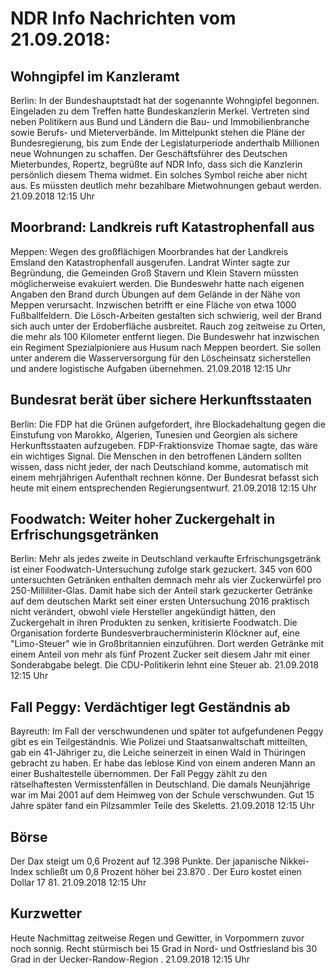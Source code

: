 # NDR Info Nachrichten vom 21.09.2018:


## Wohngipfel im Kanzleramt
Berlin: In der Bundeshauptstadt hat der sogenannte Wohngipfel begonnen. Eingeladen zu dem Treffen hatte Bundeskanzlerin Merkel. Vertreten sind neben Politikern aus Bund und Ländern die Bau- und Immobilienbranche sowie Berufs- und Mieterverbände. Im Mittelpunkt stehen die Pläne der Bundesregierung, bis zum Ende der Legislaturperiode anderthalb Millionen neue Wohnungen zu schaffen. Der Geschäftsführer des Deutschen Mieterbundes, Ropertz, begrüßte auf NDR Info, dass sich die Kanzlerin persönlich diesem Thema widmet. Ein solches Symbol reiche aber nicht aus. Es müssten deutlich mehr bezahlbare Mietwohnungen gebaut werden. 21.09.2018 12:15 Uhr 

## Moorbrand: Landkreis ruft Katastrophenfall aus
Meppen: Wegen des großflächigen Moorbrandes hat der Landkreis Emsland den Katastrophenfall ausgerufen. Landrat Winter sagte zur Begründung, die Gemeinden Groß Stavern und Klein Stavern müssten möglicherweise evakuiert werden. Die Bundeswehr hatte nach eigenen Angaben den Brand durch Übungen auf dem Gelände in der Nähe von Meppen verursacht. Inzwischen betrifft er eine Fläche von etwa 1000 Fußballfeldern. Die Lösch-Arbeiten gestalten sich schwierig, weil der Brand sich auch unter der Erdoberfläche ausbreitet. Rauch zog zeitweise zu Orten, die mehr als 100 Kilometer entfernt liegen. Die Bundeswehr hat inzwischen ein Regiment Spezialpioniere aus Husum nach Meppen beordert. Sie sollen unter anderem die Wasserversorgung für den Löscheinsatz sicherstellen und andere logistische Aufgaben übernehmen. 21.09.2018 12:15 Uhr 

## Bundesrat berät über sichere Herkunftsstaaten
Berlin: 	Die FDP hat die Grünen aufgefordert, ihre Blockadehaltung gegen die Einstufung von Marokko, Algerien, Tunesien und Georgien als sichere Herkunftsstaaten aufzugeben. FDP-Fraktionsvize Thomae sagte, das wäre ein wichtiges Signal. Die Menschen in den betroffenen Ländern sollten wissen, dass nicht jeder, der nach Deutschland komme, automatisch mit einem mehrjährigen Aufenthalt rechnen könne. Der Bundesrat befasst sich heute mit einem entsprechenden Regierungsentwurf. 21.09.2018 12:15 Uhr 

## Foodwatch: Weiter hoher Zuckergehalt in Erfrischungsgetränken
Berlin: Mehr als jedes zweite in Deutschland verkaufte Erfrischungsgetränk ist einer Foodwatch-Untersuchung zufolge stark gezuckert. 345 von 600 untersuchten Getränken enthalten demnach mehr als vier Zuckerwürfel pro 250-Milliliter-Glas. Damit habe sich der Anteil stark gezuckerter Getränke auf dem deutschen Markt seit einer ersten Untersuchung 2016 praktisch nicht verändert, obwohl viele Hersteller angekündigt hätten, den Zuckergehalt in ihren Produkten zu senken, kritisierte Foodwatch. Die Organisation forderte Bundesverbraucherministerin Klöckner auf, eine "Limo-Steuer" wie in Großbritannien einzuführen. Dort werden Getränke mit einem Anteil von mehr als fünf Prozent Zucker seit diesem Jahr mit einer Sonderabgabe belegt. Die CDU-Politikerin lehnt eine Steuer ab. 21.09.2018 12:15 Uhr 

## Fall Peggy: Verdächtiger legt Geständnis ab
Bayreuth:	Im Fall der verschwundenen und später tot aufgefundenen Peggy gibt es ein Teilgeständnis. Wie Polizei und Staatsanwaltschaft mitteilten, gab ein 41-Jähriger zu, die Leiche seinerzeit in einen Wald in Thüringen gebracht zu haben. Er habe das leblose Kind von einem anderen Mann an einer Bushaltestelle übernommen. Der Fall Peggy zählt zu den rätselhaftesten Vermisstenfällen in Deutschland. Die damals Neunjährige war im Mai 2001 auf dem Heimweg von der Schule verschwunden. Gut 15 Jahre später fand ein Pilzsammler Teile des Skeletts. 21.09.2018 12:15 Uhr 

## Börse
Der Dax steigt um 0,6 Prozent auf 12.398 Punkte. Der japanische Nikkei-Index schließt um  0,8  Prozent höher bei  23.870 . Der Euro kostet einen Dollar 17 81. 21.09.2018 12:15 Uhr 

## Kurzwetter
Heute Nachmittag zeitweise Regen und Gewitter, in Vorpommern zuvor noch sonnig. Recht stürmisch bei 15 Grad in Nord- und Ostfriesland bis 30 Grad in der Uecker-Randow-Region . 21.09.2018 12:15 Uhr 
